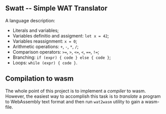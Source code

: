 Swatt -- Simple WAT Translator
------------------------------

A language description:
* Literals and variables;
* Variables definitio and assigment: `let x = 42`;
* Variables reassignment: `x = 0`;
* Arithmetic operations: `+`, `-`, `*`, `/`;
* Comparison operators: `>=`, `>`, `<=`, `<`, `==`, `!=`;
* Branching: `if (expr) { code } else { code }`;
* Loops: `while (expr) { code }`.


Compilation to wasm
--------------------

The whole point of this project is to implement a _compiler_ to wasm. However, the easiest way
to accomplish this task is to _translate_ a program to WebAssembly text format and
then run `wat2wasm` utility to gain a wasm-file.
